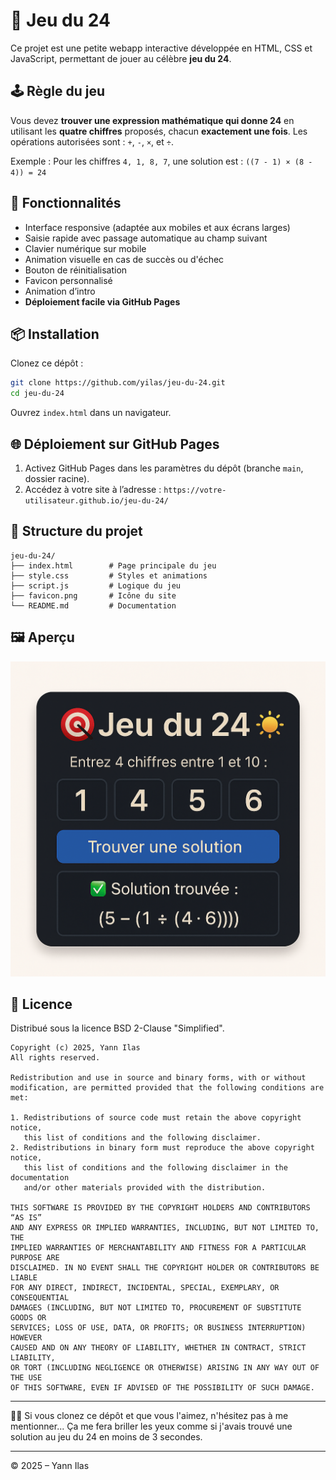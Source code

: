 # 🎯 Jeu du 24

Ce projet est une petite webapp interactive développée en HTML, CSS et JavaScript, permettant de jouer au célèbre **jeu du 24**.

## 🕹️ Règle du jeu

Vous devez **trouver une expression mathématique qui donne 24** en utilisant les **quatre chiffres** proposés, chacun **exactement une fois**.
Les opérations autorisées sont : `+`, `-`, `×`, et `÷`.

Exemple :
Pour les chiffres `4, 1, 8, 7`, une solution est :
`((7 - 1) × (8 - 4)) = 24`

## 🚀 Fonctionnalités

- Interface responsive (adaptée aux mobiles et aux écrans larges)
- Saisie rapide avec passage automatique au champ suivant
- Clavier numérique sur mobile
- Animation visuelle en cas de succès ou d'échec
- Bouton de réinitialisation
- Favicon personnalisé
- Animation d’intro
- **Déploiement facile via GitHub Pages**

## 📦 Installation

Clonez ce dépôt :

```bash
git clone https://github.com/yilas/jeu-du-24.git
cd jeu-du-24
```

Ouvrez `index.html` dans un navigateur.

## 🌐 Déploiement sur GitHub Pages

1. Activez GitHub Pages dans les paramètres du dépôt (branche `main`, dossier racine).
2. Accédez à votre site à l’adresse :
   `https://votre-utilisateur.github.io/jeu-du-24/`

## 🧱 Structure du projet

```text
jeu-du-24/
├── index.html        # Page principale du jeu
├── style.css         # Styles et animations
├── script.js         # Logique du jeu
├── favicon.png       # Icône du site
└── README.md         # Documentation
```

## 🖼️ Aperçu

![Aperçu du jeu](img/Apercu_jeu_du_24.png)

## 📄 Licence

Distribué sous la licence BSD 2-Clause "Simplified".

```text
Copyright (c) 2025, Yann Ilas
All rights reserved.

Redistribution and use in source and binary forms, with or without
modification, are permitted provided that the following conditions are met:

1. Redistributions of source code must retain the above copyright notice,
   this list of conditions and the following disclaimer.
2. Redistributions in binary form must reproduce the above copyright notice,
   this list of conditions and the following disclaimer in the documentation
   and/or other materials provided with the distribution.

THIS SOFTWARE IS PROVIDED BY THE COPYRIGHT HOLDERS AND CONTRIBUTORS “AS IS”
AND ANY EXPRESS OR IMPLIED WARRANTIES, INCLUDING, BUT NOT LIMITED TO, THE
IMPLIED WARRANTIES OF MERCHANTABILITY AND FITNESS FOR A PARTICULAR PURPOSE ARE
DISCLAIMED. IN NO EVENT SHALL THE COPYRIGHT HOLDER OR CONTRIBUTORS BE LIABLE
FOR ANY DIRECT, INDIRECT, INCIDENTAL, SPECIAL, EXEMPLARY, OR CONSEQUENTIAL
DAMAGES (INCLUDING, BUT NOT LIMITED TO, PROCUREMENT OF SUBSTITUTE GOODS OR
SERVICES; LOSS OF USE, DATA, OR PROFITS; OR BUSINESS INTERRUPTION) HOWEVER
CAUSED AND ON ANY THEORY OF LIABILITY, WHETHER IN CONTRACT, STRICT LIABILITY,
OR TORT (INCLUDING NEGLIGENCE OR OTHERWISE) ARISING IN ANY WAY OUT OF THE USE
OF THIS SOFTWARE, EVEN IF ADVISED OF THE POSSIBILITY OF SUCH DAMAGE.
```

---

🧙‍♂️ Si vous clonez ce dépôt et que vous l'aimez, n'hésitez pas à me mentionner... Ça me fera briller les yeux comme si j'avais trouvé une solution au jeu du 24 en moins de 3 secondes.

---

© 2025 – Yann Ilas
